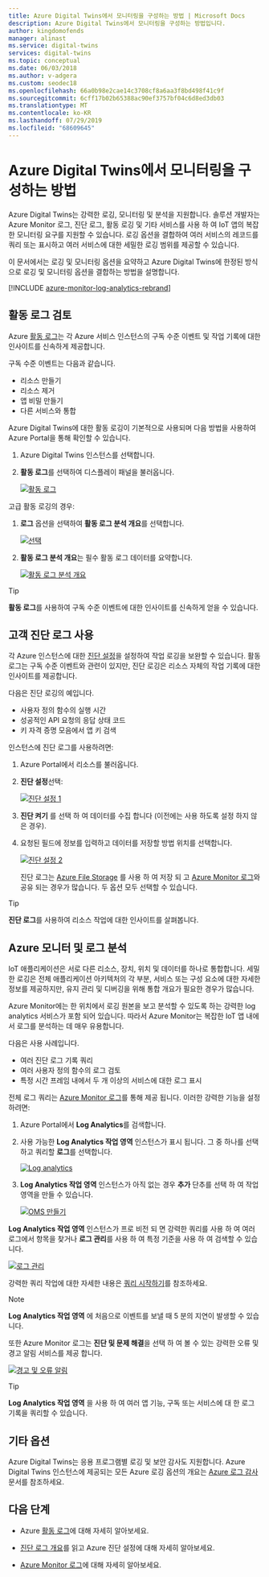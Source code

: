```yaml
---
title: Azure Digital Twins에서 모니터링을 구성하는 방법 | Microsoft Docs
description: Azure Digital Twins에서 모니터링을 구성하는 방법입니다.
author: kingdomofends
manager: alinast
ms.service: digital-twins
services: digital-twins
ms.topic: conceptual
ms.date: 06/03/2018
ms.author: v-adgera
ms.custom: seodec18
ms.openlocfilehash: 66a0b98e2cae14c3708cf8a6aa3f8bd498f41c9f
ms.sourcegitcommit: 6cff17b02b65388ac90ef3757bf04c6d8ed3db03
ms.translationtype: MT
ms.contentlocale: ko-KR
ms.lasthandoff: 07/29/2019
ms.locfileid: "68609645"
---
```

# <a name="how-to-configure-monitoring-in-azure-digital-twins"></a>Azure Digital Twins에서 모니터링을 구성하는 방법

Azure Digital Twins는 강력한 로깅, 모니터링 및 분석을 지원합니다. 솔루션 개발자는 Azure Monitor 로그, 진단 로그, 활동 로깅 및 기타 서비스를 사용 하 여 IoT 앱의 복잡 한 모니터링 요구를 지원할 수 있습니다. 로깅 옵션을 결합하여 여러 서비스의 레코드를 쿼리 또는 표시하고 여러 서비스에 대한 세밀한 로깅 범위를 제공할 수 있습니다.

이 문서에서는 로깅 및 모니터링 옵션을 요약하고 Azure Digital Twins에 한정된 방식으로 로깅 및 모니터링 옵션을 결합하는 방법을 설명합니다.

[!INCLUDE [azure-monitor-log-analytics-rebrand](../../includes/azure-monitor-log-analytics-rebrand.md)]

## <a name="review-activity-logs"></a>활동 로그 검토

Azure [활동 로그](../azure-monitor/platform/activity-logs-overview.md)는 각 Azure 서비스 인스턴스의 구독 수준 이벤트 및 작업 기록에 대한 인사이트를 신속하게 제공합니다.

구독 수준 이벤트는 다음과 같습니다.

* 리소스 만들기
* 리소스 제거
* 앱 비밀 만들기
* 다른 서비스와 통합

Azure Digital Twins에 대한 활동 로깅이 기본적으로 사용되며 다음 방법을 사용하여 Azure Portal을 통해 확인할 수 있습니다.

1. Azure Digital Twins 인스턴스를 선택합니다.
1. **활동 로그**를 선택하여 디스플레이 패널을 불러옵니다.

    [![활동 로그](media/how-to-configure-monitoring/activity-log.png)](media/how-to-configure-monitoring/activity-log.png#lightbox)

고급 활동 로깅의 경우:

1. **로그** 옵션을 선택하여 **활동 로그 분석 개요**를 선택합니다.

    [![선택](media/how-to-configure-monitoring/activity-log-select.png)](media/how-to-configure-monitoring/activity-log-select.png#lightbox)

1. **활동 로그 분석 개요**는 필수 활동 로그 데이터를 요약합니다.

    [![활동 로그 분석 개요]( media/how-to-configure-monitoring/log-analytics-overview.png)]( media/how-to-configure-monitoring/log-analytics-overview.png#lightbox)

>[!TIP]
>**활동 로그**를 사용하여 구독 수준 이벤트에 대한 인사이트를 신속하게 얻을 수 있습니다.

## <a name="enable-customer-diagnostic-logs"></a>고객 진단 로그 사용

각 Azure 인스턴스에 대한 [진단 설정](../azure-monitor/platform/diagnostic-logs-overview.md)을 설정하여 작업 로깅을 보완할 수 있습니다. 활동 로그는 구독 수준 이벤트와 관련이 있지만, 진단 로깅은 리소스 자체의 작업 기록에 대한 인사이트를 제공합니다.

다음은 진단 로깅의 예입니다.

* 사용자 정의 함수의 실행 시간
* 성공적인 API 요청의 응답 상태 코드
* 키 자격 증명 모음에서 앱 키 검색

인스턴스에 진단 로그를 사용하려면:

1. Azure Portal에서 리소스를 불러옵니다.
1. **진단 설정**선택:

    [![진단 설정 1](media/how-to-configure-monitoring/diagnostic-settings-one.png)](media/how-to-configure-monitoring/diagnostic-settings-one.png#lightbox)

1. **진단 켜기** 를 선택 하 여 데이터를 수집 합니다 (이전에는 사용 하도록 설정 하지 않은 경우).
1. 요청된 필드에 정보를 입력하고 데이터를 저장할 방법 위치를 선택합니다.

    [![진단 설정 2](media/how-to-configure-monitoring/diagnostic-settings-two.png)](media/how-to-configure-monitoring/diagnostic-settings-two.png#lightbox)

    진단 로그는 [Azure File Storage](../storage/files/storage-files-deployment-guide.md) 를 사용 하 여 저장 되 고 [Azure Monitor 로그](../azure-monitor/log-query/get-started-portal.md)와 공유 되는 경우가 많습니다. 두 옵션 모두 선택할 수 있습니다.

>[!TIP]
>**진단 로그**를 사용하여 리소스 작업에 대한 인사이트를 살펴봅니다.

## <a name="azure-monitor-and-log-analytics"></a>Azure 모니터 및 로그 분석

IoT 애플리케이션은 서로 다른 리소스, 장치, 위치 및 데이터를 하나로 통합합니다. 세밀한 로깅은 전체 애플리케이션 아키텍처의 각 부분, 서비스 또는 구성 요소에 대한 자세한 정보를 제공하지만, 유지 관리 및 디버깅을 위해 통합 개요가 필요한 경우가 많습니다.

Azure Monitor에는 한 위치에서 로깅 원본을 보고 분석할 수 있도록 하는 강력한 log analytics 서비스가 포함 되어 있습니다. 따라서 Azure Monitor는 복잡한 IoT 앱 내에서 로그를 분석하는 데 매우 유용합니다.

다음은 사용 사례입니다.

* 여러 진단 로그 기록 쿼리
* 여러 사용자 정의 함수의 로그 검토
* 특정 시간 프레임 내에서 두 개 이상의 서비스에 대한 로그 표시

전체 로그 쿼리는 [Azure Monitor 로그](../azure-monitor/log-query/log-query-overview.md)를 통해 제공 됩니다. 이러한 강력한 기능을 설정하려면:

1. Azure Portal에서 **Log Analytics**를 검색합니다.
1. 사용 가능한 **Log Analytics 작업 영역** 인스턴스가 표시 됩니다. 그 중 하나를 선택하고 쿼리할 **로그**를 선택합니다.

    [![Log analytics](media/how-to-configure-monitoring/log-analytics.png)](media/how-to-configure-monitoring/log-analytics.png#lightbox)

1. **Log Analytics 작업 영역** 인스턴스가 아직 없는 경우 **추가** 단추를 선택 하 여 작업 영역을 만들 수 있습니다.

    [![OMS 만들기](media/how-to-configure-monitoring/log-analytics-oms.png)](media/how-to-configure-monitoring/log-analytics-oms.png#lightbox)

**Log Analytics 작업 영역** 인스턴스가 프로 비전 되 면 강력한 쿼리를 사용 하 여 여러 로그에서 항목을 찾거나 **로그 관리**를 사용 하 여 특정 기준을 사용 하 여 검색할 수 있습니다.

   [![로그 관리](media/how-to-configure-monitoring/log-analytics-management.png)](media/how-to-configure-monitoring/log-analytics-management.png#lightbox)

강력한 쿼리 작업에 대한 자세한 내용은 [쿼리 시작하기](../azure-monitor/log-query/get-started-queries.md)를 참조하세요.

> [!NOTE]
> **Log Analytics 작업 영역** 에 처음으로 이벤트를 보낼 때 5 분의 지연이 발생할 수 있습니다.

또한 Azure Monitor 로그는 **진단 및 문제 해결**을 선택 하 여 볼 수 있는 강력한 오류 및 경고 알림 서비스를 제공 합니다.

   [![경고 및 오류 알림](media/how-to-configure-monitoring/log-analytics-notifications.png)](media/how-to-configure-monitoring/log-analytics-notifications.png#lightbox)

>[!TIP]
>**Log Analytics 작업 영역** 을 사용 하 여 여러 앱 기능, 구독 또는 서비스에 대 한 로그 기록을 쿼리할 수 있습니다.

## <a name="other-options"></a>기타 옵션

Azure Digital Twins는 응용 프로그램별 로깅 및 보안 감사도 지원합니다. Azure Digital Twins 인스턴스에 제공되는 모든 Azure 로깅 옵션의 개요는 [Azure 로그 감사](../security/fundamentals/log-audit.md) 문서를 참조하세요.

## <a name="next-steps"></a>다음 단계

- Azure [활동 로그](../azure-monitor/platform/activity-logs-overview.md)에 대해 자세히 알아보세요.

- [진단 로그 개요](../azure-monitor/platform/diagnostic-logs-overview.md)를 읽고 Azure 진단 설정에 대해 자세히 알아보세요.

- [Azure Monitor 로그](../azure-monitor/log-query/get-started-portal.md)에 대해 자세히 알아보세요.
